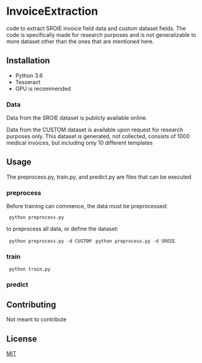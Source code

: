 # InvoiceExtraction
code to extract SROIE invoice field data and custom dataset fields. The code is specifically made for research purposes and is not generalizable to more dataset other than the ones that are mentioned here.

## Installation

- Python 3.6
- Tesseract
- GPU is recommended

### Data
Data from the SROIE dataset is publicly available online.

Data from the CUSTOM dataset is available upon request for research purposes only. This dataset is generated, not collected, consists of 1000 medical invoices, but including only 10 different templates




## Usage
The preprocess.py, train.py, and predict.py are files that can be executed

### preprocess
Before training can commence, the data must be preprocessed:

``` python preprocess.py```

to preprocess all data, or define the dataset:

``` python preprocess.py -d CUSTOM```
``` python preprocess.py -d SROIE```

### train

``` python train.py```


### predict

## Contributing
Not meant to contribute

## License
[MIT](https://choosealicense.com/licenses/mit/)
